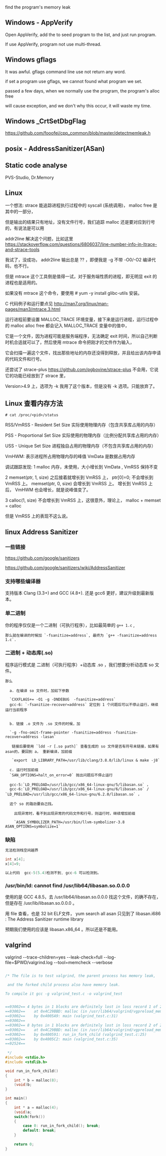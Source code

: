 
find the program's memory leak

## Windows - AppVerify

Open AppVerify, add the to seed program to the list, and just run program.

If use AppVerify, program not use multi-thread.


## Windows gflags

It was awful. gflags command line use not return any word. 

if set a program use gflags, we cannot found what program we set.

passed a few days, when we normally use the program, the program's alloc free

will cause exception, and we don't why this occur, it will waste my time.


## Windows _CrtSetDbgFlag

https://github.com/fooofei/cpp_common/blob/master/detectmemleak.h

## posix - AddressSanitizer(ASan)


## Static code analyse

PVS-Studio, Dr.Memory



## Linux

一个想法: strace 能追踪进程执行过程中的 syscall (系统调用)， malloc free 是其中的一部分，

但是输出的结果只有地址，没有文件行号，我们追踪 malloc 还是要对应到行号的，有说法是可以用

addr2line 解决这个问题，比如这里 https://stackoverflow.com/questions/6806037/line-number-info-in-ltrace-and-strace-tools

我试了，没成功， addr2line 输出总是 ?? ，即便我是 -g 不带 -O0/-O2 编译代码，也不行。


但是 mtrace 这个工具倒是值得一试，对于服务端性质的进程，即无明显 exit 的进程也是适用的。

如果没有 mtrace 这个命令，要使用 # yum -y install glibc-utils 安装。

C 代码例子和运行要点见 http://man7.org/linux/man-pages/man3/mtrace.3.html

运行进程前要设置 MALLOC_TRACE 环境变量，接下来是运行进程，运行过程中的  malloc alloc free 都会记入 MALLOC_TRACE 变量中的值中，

它是一个文件，因为进程可能是服务端程序，无法确定 exit 时间，所以自己判断时机合适就可以了，然后使用 mtrace 命令把刚才的文件作为输入，

它会扫描一遍这个文件，找出那些地址的内存还没得到释放，并且给出该内存申请的代码文件和行号。


还尝试了 strace-plus https://github.com/pgbovine/strace-plus 不会用，它说它的功能已经放到了 strace 里，

Version>4.9 上，选项为 -k 我用了这个版本，但是没有 -k 选项。只能放弃了。


## Linux 查看内存方法

`# cat /proc/<pid>/status `

RSS/VmRSS - Resident Set Size 实际使用物理内存（包含共享库占用的内存）

PSS - Proportional Set Size 实际使用的物理内存（比例分配共享库占用的内存）

USS - Unique Set Size 进程独自占用的物理内存（不包含共享库占用的内存）

VmHWM:    表示进程所占用物理内存的峰值
VmData 是数据占用内存

调试跟踪发现: 1 malloc 内存，未使用，大小增长到 VmData , VmRSS 保持不变

2 memset(ptr, 1, size) 之后接着就增长到 VmRSS 上， ptr[0]=0; 不会增长到 VmRSS 上。
memset(ptr, 0, size) 会增长到 VmRSS 上。
增长到 VmRSS 上后， VmHWM 也会增长，就是说峰值变了。

3 calloc(1, size) 不会增长到 VmRSS 上，这很意外，理论上， malloc + memset = calloc

但是 VmRSS 上的表现不这么说。



## linux Address Sanitizer


### 一些链接

https://github.com/google/sanitizers

https://github.com/google/sanitizers/wiki/AddressSanitizer

### 支持哪些编译器

支持版本  Clang (3.3+) and GCC (4.8+). 还是 gcc6 更好，建议升级到最新版本。

### 单二进制

你的程序仅仅是一个二进制（可执行程序），比如最简单的 `g++ 1.c` ,
~~~
那么就在编译的时候加 `-fsanitize=address`, 最终为 `g++ -fsanitize=address  1.c`.
~~~


### 二进制 + 动态库(.so)

程序运行模式是 二进制（可执行程序）+动态库 .so ，我们想要分析动态库 so 文件。
~~~
那么 

  a. 在编译 so 文件时，加如下参数
  
  `CXXFLAGS+= -O1 -g -DNDEBUG  -fsanitize=address`
  gcc-6: `-fsanitize-recover=address` 定位到 1 个问题后可以不停止运行，继续运行当前程序
  
	
  b. 链接 .o 文件为 .so 文件的时候，加 
  
  `-g -fno-omit-frame-pointer -fsanitize=address -fsanitize-recover=address -lasan`
  
   链接后要使用 `ldd -r [.so path]` 查看生成的 so 文件是否有符号未链接，如果有asan的，要回到 a， 重新编译，加前缀
	 
   `export  LD_LIBRARY_PATH=/usr/lib/clang/3.8.0/lib/linux & make -j8`
	 
  c. 运行时加前缀 
  `SAN_OPTIONS=halt_on_error=0` 抛出问题后不停止运行
  
  gcc-5:`LD_PRELOAD=/usr/lib/gcc/x86_64-linux-gnu/5/libasan.so` ，
  gcc-6:`LD_PRELOAD=/usr/lib/gcc/x86_64-linux-gnu/6/libasan.so` / `LD_PRELOAD=/usr/lib/gcc/x86_64-linux-gnu/6.2.0/libasan.so` ，
  
  这个 so 的路劲要自己找。
    
	出现异常时，看不到出现异常的代码文件和行号，则运行时，继续增加前缀 
	
    `ASAN_SYMBOLIZER_PATH=/usr/bin/llvm-symbolizer-3.8 ASAN_OPTIONS=symbolize=1`
~~~

### 缺陷
~~~c++
无法检测栈空间越界

int x[4];
x[4]=9;

以上代码  gcc-5(5.4)检测不到, gcc-6 可以检测到。
~~~

### /usr/bin/ld: cannot find /usr/lib64/libasan.so.0.0.0

使用的是 GCC 4.8.5，去 /usr/lib64/libasan.so.0.0.0 找这个文件，的确不存在，但是存在 /usr/lib/libasan.so.0.0.0 。

用 file 查看，也是 32 bit ELF文件， yum search all asan 只见到了 libasan.i686 : The Address Sanitizer runtime library

预期我们使用的应该是 libasan.x86_64 。所以还是不能用。 


## valgrind 

valgrind --trace-children=yes --leak-check=full --log-file=$PWD/valgrind.log --tool=memcheck --verbose

```c

/* The file is to test valgrind, the parent process has memory leak, 

 and the forked child process also have memory leak. 

To compile it gcc -g valgrind_test.c -o valgrind_test


==93002== 4 bytes in 1 blocks are definitely lost in loss record 1 of 2
==93002==    at 0x4C29BBD: malloc (in /usr/lib64/valgrind/vgpreload_memcheck-amd64-linux.so)
==93002==    by 0x4005A9: main (valgrind_test.c:31)
==93002== 
==93002== 8 bytes in 1 blocks are definitely lost in loss record 2 of 2
==93002==    at 0x4C29BBD: malloc (in /usr/lib64/valgrind/vgpreload_memcheck-amd64-linux.so)
==93002==    by 0x400591: run_in_fork_child (valgrind_test.c:25)
==93002==    by 0x4005C2: main (valgrind_test.c:35)
==92524== 
 
 */
#include <stdio.h>
#include <stdlib.h>

void run_in_fork_child()
{
    int * b = malloc(8);
    (void)b;
}

int main()
{
    int * a = malloc(4);
    (void)a;
    switch(fork())
    {
        case 0: run_in_fork_child(); break;
        default: break;
    }
    
    return 0;
}
```
